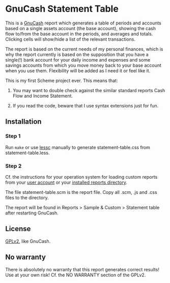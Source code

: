 # GnuCash Statement Table

This is a [GnuCash](http://www.gnucash.org) report which generates a
table of periods and accounts based on a single assets account (the
base account), showing the cash flow to/from the base account in the
periods, and averages and totals. Clicking cells will show/hide a list
of the relevant transactions.

The report is based on the current needs of my personal finances,
which is why the report currently is based on the supposition that you
have a single(!) bank account for your daily income and expenses and
some savings accounts from which you move money back to your base
account when you use them. Flexibility will be added as I need it or
feel like it.

This is my first Scheme project ever. This means that:

1. You may want to double check against the similar standard reports
   Cash Flow and Income Statement.

2. If you read the code, beware that I use syntax extensions just for
   fun.


## Installation

### Step 1

Run `make` or use [lessc](http://lesscss.org/#using-less-installation)
manually to generate statement-table.css from statement-table.less.

### Step 2

Cf. the instructions for your operation system for loading custom
reports from your
[user account](http://wiki.gnucash.org/wiki/Custom_Reports#Load_the_report_from_a_user_account)
or your
[installed reports directory](http://wiki.gnucash.org/wiki/Custom_Reports#Load_the_report_from_the_installed_report_directory).

The file statement-table.scm is the report file. Copy all .scm, .js
and .css files to the directory.

The report will be found in Reports > Sample & Custom > Statement
table after restarting GnuCash.


## License

[GPLv2](https://www.gnu.org/licenses/gpl-2.0.html), like GnuCash.


## No warranty

There is absolutely no warranty that this report generates correct
results! Use at your own risk! Cf. the NO WARRANTY section of the
GPLv2.
